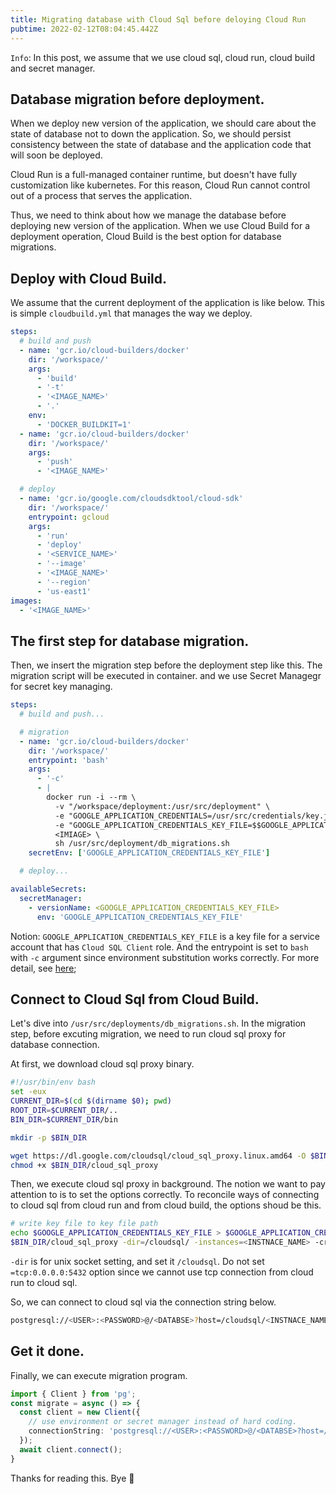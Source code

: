 ```yaml
---
title: Migrating database with Cloud Sql before deloying Cloud Run
pubtime: 2022-02-12T08:04:45.442Z
---
```



`Info`: In this post, we assume that we use cloud sql, cloud run, cloud build and secret manager.

## Database migration before deployment.

When we deploy new version of the application, we should care about the state of database not to down the application.
So, we should persist consistency between the state of database and the application code that will soon be deployed.

Cloud Run is a full-managed container runtime, but doesn't have fully customization like kubernetes. For this reason, Cloud Run cannot control out of a process that serves the application.

Thus, we need to think about how we manage the database before deploying new version of the application.
When we use Cloud Build for a deployment operation, Cloud Build is the best option for database migrations.

## Deploy with Cloud Build.

We assume that the current deployment of the application is like below.
This is simple `cloudbuild.yml` that manages the way we deploy.

```yml
steps:
  # build and push
  - name: 'gcr.io/cloud-builders/docker'
    dir: '/workspace/'
    args:
      - 'build'
      - '-t'
      - '<IMAGE_NAME>'
      - '.'
    env:
      - 'DOCKER_BUILDKIT=1'
  - name: 'gcr.io/cloud-builders/docker'
    dir: '/workspace/'
    args:
      - 'push'
      - '<IMAGE_NAME>'

  # deploy
  - name: 'gcr.io/google.com/cloudsdktool/cloud-sdk'
    dir: '/workspace/'
    entrypoint: gcloud
    args:
      - 'run'
      - 'deploy'
      - '<SERVICE_NAME>'
      - '--image'
      - '<IMAGE_NAME>'
      - '--region'
      - 'us-east1'
images:
  - '<IMAGE_NAME>'
```

## The first step for database migration.

Then, we insert the migration step before the deployment step like this.
The migration script will be executed in container. and we use Secret Managegr for secret key managing.

```yml
steps:
  # build and push...

  # migration
  - name: 'gcr.io/cloud-builders/docker'
    dir: '/workspace/'
    entrypoint: 'bash'
    args:
      - '-c'
      - |
        docker run -i --rm \
          -v "/workspace/deployment:/usr/src/deployment" \
          -e "GOOGLE_APPLICATION_CREDENTIALS=/usr/src/credentials/key.json" \
          -e "GOOGLE_APPLICATION_CREDENTIALS_KEY_FILE=$$GOOGLE_APPLICATION_CREDENTIALS_KEY_FILE" \
          <IMIAGE> \
          sh /usr/src/deployment/db_migrations.sh
    secretEnv: ['GOOGLE_APPLICATION_CREDENTIALS_KEY_FILE']

  # deploy...

availableSecrets:
  secretManager:
    - versionName: <GOOGLE_APPLICATION_CREDENTIALS_KEY_FILE>
      env: 'GOOGLE_APPLICATION_CREDENTIALS_KEY_FILE'
```

Notion: `GOOGLE_APPLICATION_CREDENTIALS_KEY_FILE` is a key file for a service account that has `Cloud SQL Client` role. And the entrypoint is set to `bash` with `-c` argument since environment substitution works correctly. For more detail, see [here](https://cloud.google.com/build/docs/securing-builds/use-secrets);

## Connect to Cloud Sql from Cloud Build.

Let's dive into `/usr/src/deployments/db_migrations.sh`.
In the migration step, before excuting migration, we need to run cloud sql proxy for database connection.

At first, we download cloud sql proxy binary.

```bash
#!/usr/bin/env bash
set -eux
CURRENT_DIR=$(cd $(dirname $0); pwd)
ROOT_DIR=$CURRENT_DIR/..
BIN_DIR=$CURRENT_DIR/bin

mkdir -p $BIN_DIR

wget https://dl.google.com/cloudsql/cloud_sql_proxy.linux.amd64 -O $BIN_DIR/cloud_sql_proxy
chmod +x $BIN_DIR/cloud_sql_proxy
```

Then, we execute cloud sql proxy in background.
The notion we want to pay attention to is to set the options correctly.
To reconcile ways of connecting to cloud sql from cloud run and from cloud build, the options shoud be this.

```bash
# write key file to key file path
echo $GOOGLE_APPLICATION_CREDENTIALS_KEY_FILE > $GOOGLE_APPLICATION_CREDENTIALS
$BIN_DIR/cloud_sql_proxy -dir=/cloudsql/ -instances=<INSTNACE_NAME> -credential_file=$GOOGLE_APPLICATION_CREDENTIALS &
```

`-dir` is for unix socket setting, and set it `/cloudsql`. Do not set `=tcp:0.0.0.0:5432` option since we cannot use tcp connection from cloud run to cloud sql.

So, we can connect to cloud sql via the connection string below.

```bash
postgresql://<USER>:<PASSWORD>@/<DATABSE>?host=/cloudsql/<INSTNACE_NAME>
```

## Get it done.

Finally, we can execute migration program.

```ts
import { Client } from 'pg';
const migrate = async () => {
  const client = new Client({
    // use environment or secret manager instead of hard coding.
    connectionString: 'postgresql://<USER>:<PASSWORD>@/<DATABSE>?host=/cloudsql/<INSTNACE_NAME>'
  });
  await client.connect();
}
```

Thanks for reading this. Bye 👋